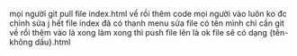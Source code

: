  mọi người git pull file index.html về rồi thêm code mọi người vào luôn ko đc chỉnh sửa j hết
 file index đã có thanh menu 
    sửa file có tên mình
 chỉ cần git về rồi thêm vào là xong 
 làm xong thì push file lên là ok
 file sẽ có dạng {tên-không dấu}.html
